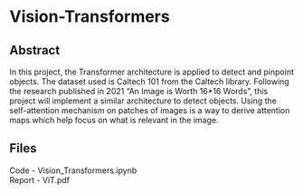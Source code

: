 # Vision-Transformers

## Abstract
In this project, the Transformer architecture is applied to detect and pinpoint objects. The dataset used is Caltech 101 from the Caltech library. Following the research published in 2021 “An Image is Worth 16*16 Words”, this project will implement a similar architecture to detect objects. Using the self-attention mechanism on patches of images is a way to derive attention maps which help focus on what is relevant in the image.

## Files
Code - Vision_Transformers.ipynb  
Report - ViT.pdf
